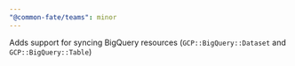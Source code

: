 ```yaml
---
"@common-fate/teams": minor
---
```


Adds support for syncing BigQuery resources (`GCP::BigQuery::Dataset` and `GCP::BigQuery::Table`)
